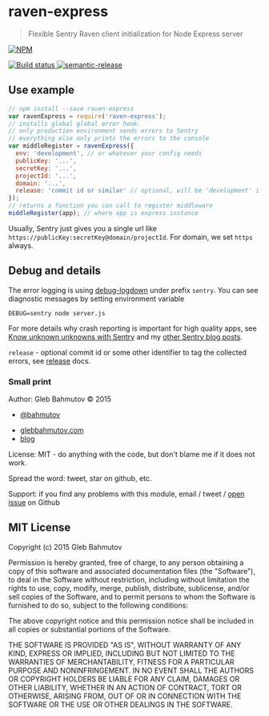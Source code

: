 # raven-express

> Flexible Sentry Raven client initialization for Node Express server

[![NPM][raven-express-icon] ][raven-express-url]

[![Build status][raven-express-ci-image] ][raven-express-ci-url]
[![semantic-release][semantic-image] ][semantic-url]

## Use example

```js
// npm install --save raven-express
var ravenExpress = require('raven-express');
// installs global global error hook.
// only production environment sends errors to Sentry
// everything else only prints the errors to the console
var middleRegister = ravenExpress({
  env: 'development', // or whatever your config needs
  publicKey: '...',
  secretKey: '...',
  projectId: '...',
  domain: '...',
  release: 'commit id or similar' // optional, will be 'development' if not set
});
// returns a function you can call to register middleware
middleRegister(app); // where app is express instance
```

Usually, Sentry just gives you a single url like `https://publicKey:secretKey@domain/projectId`.
For domain, we set `https` always.

## Debug and details

The error logging is using [debug-logdown](https://github.com/bahmutov/debug-logdown) under prefix
`sentry`. You can see diagnostic messages by setting environment variable

    DEBUG=sentry node server.js

For more details why crash reporting is important for high quality apps, see 
[Know unknown unknowns with Sentry](http://glebbahmutov.com/blog/know-unknown-unknowns-with-sentry/) and
my [other Sentry blog posts](http://glebbahmutov.com/blog/tags/sentry/).

`release` - optional commit id or some other identifier to tag the collected errors, see
[release](http://raven-js.readthedocs.org/en/latest/config/index.html?highlight=release#release) docs.

### Small print

Author: Gleb Bahmutov &copy; 2015

* [@bahmutov](https://twitter.com/bahmutov)
+ [glebbahmutov.com](http://glebbahmutov.com)
+ [blog](http://glebbahmutov.com/blog)

License: MIT - do anything with the code, but don't blame me if it does not work.

Spread the word: tweet, star on github, etc.

Support: if you find any problems with this module, email / tweet /
[open issue](https://github.com/bahmutov/raven-express/issues) on Github

## MIT License

Copyright (c) 2015 Gleb Bahmutov

Permission is hereby granted, free of charge, to any person
obtaining a copy of this software and associated documentation
files (the "Software"), to deal in the Software without
restriction, including without limitation the rights to use,
copy, modify, merge, publish, distribute, sublicense, and/or sell
copies of the Software, and to permit persons to whom the
Software is furnished to do so, subject to the following
conditions:

The above copyright notice and this permission notice shall be
included in all copies or substantial portions of the Software.

THE SOFTWARE IS PROVIDED "AS IS", WITHOUT WARRANTY OF ANY KIND,
EXPRESS OR IMPLIED, INCLUDING BUT NOT LIMITED TO THE WARRANTIES
OF MERCHANTABILITY, FITNESS FOR A PARTICULAR PURPOSE AND
NONINFRINGEMENT. IN NO EVENT SHALL THE AUTHORS OR COPYRIGHT
HOLDERS BE LIABLE FOR ANY CLAIM, DAMAGES OR OTHER LIABILITY,
WHETHER IN AN ACTION OF CONTRACT, TORT OR OTHERWISE, ARISING
FROM, OUT OF OR IN CONNECTION WITH THE SOFTWARE OR THE USE OR
OTHER DEALINGS IN THE SOFTWARE.

[raven-express-icon]: https://nodei.co/npm/raven-express.png?downloads=true
[raven-express-url]: https://npmjs.org/package/raven-express
[raven-express-ci-image]: https://travis-ci.org/bahmutov/raven-express.png?branch=master
[raven-express-ci-url]: https://travis-ci.org/bahmutov/raven-express
[semantic-image]: https://img.shields.io/badge/%20%20%F0%9F%93%A6%F0%9F%9A%80-semantic--release-e10079.svg
[semantic-url]: https://github.com/semantic-release/semantic-release
